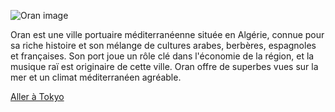 ![Oran image](https://www.voyageursdumonde.fr/vdm/imgProduits/DZA/614406.ori.jpg)

Oran est une ville portuaire méditerranéenne située en Algérie, connue pour sa riche histoire et son mélange de cultures arabes, berbères, espagnoles et françaises. Son port joue un rôle clé dans l'économie de la région, et la musique raï est originaire de cette ville. Oran offre de superbes vues sur la mer et un climat méditerranéen agréable.


[Aller à Tokyo](https://github.com/WildGhost21/AR1/blob/main/Tokyo.md)